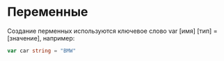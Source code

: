 # Переменные

Создание перменных используются ключевое слово var [имя] [тип] = [значение], например:

```go
var car string = "BMW"
```